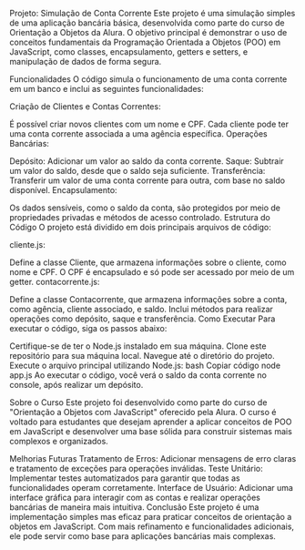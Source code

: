 Projeto: Simulação de Conta Corrente
Este projeto é uma simulação simples de uma aplicação bancária básica, desenvolvida como parte do curso de Orientação a Objetos da Alura. O objetivo principal é demonstrar o uso de conceitos fundamentais da Programação Orientada a Objetos (POO) em JavaScript, como classes, encapsulamento, getters e setters, e manipulação de dados de forma segura.

Funcionalidades
O código simula o funcionamento de uma conta corrente em um banco e inclui as seguintes funcionalidades:

Criação de Clientes e Contas Correntes:

É possível criar novos clientes com um nome e CPF.
Cada cliente pode ter uma conta corrente associada a uma agência específica.
Operações Bancárias:

Depósito: Adicionar um valor ao saldo da conta corrente.
Saque: Subtrair um valor do saldo, desde que o saldo seja suficiente.
Transferência: Transferir um valor de uma conta corrente para outra, com base no saldo disponível.
Encapsulamento:

Os dados sensíveis, como o saldo da conta, são protegidos por meio de propriedades privadas e métodos de acesso controlado.
Estrutura do Código
O projeto está dividido em dois principais arquivos de código:

cliente.js:

Define a classe Cliente, que armazena informações sobre o cliente, como nome e CPF.
O CPF é encapsulado e só pode ser acessado por meio de um getter.
contacorrente.js:

Define a classe Contacorrente, que armazena informações sobre a conta, como agência, cliente associado, e saldo.
Inclui métodos para realizar operações como depósito, saque e transferência.
Como Executar
Para executar o código, siga os passos abaixo:

Certifique-se de ter o Node.js instalado em sua máquina.
Clone este repositório para sua máquina local.
Navegue até o diretório do projeto.
Execute o arquivo principal utilizando Node.js:
bash
Copiar código
node app.js
Ao executar o código, você verá o saldo da conta corrente no console, após realizar um depósito.

Sobre o Curso
Este projeto foi desenvolvido como parte do curso de "Orientação a Objetos com JavaScript" oferecido pela Alura. O curso é voltado para estudantes que desejam aprender a aplicar conceitos de POO em JavaScript e desenvolver uma base sólida para construir sistemas mais complexos e organizados.

Melhorias Futuras
Tratamento de Erros: Adicionar mensagens de erro claras e tratamento de exceções para operações inválidas.
Teste Unitário: Implementar testes automatizados para garantir que todas as funcionalidades operam corretamente.
Interface de Usuário: Adicionar uma interface gráfica para interagir com as contas e realizar operações bancárias de maneira mais intuitiva.
Conclusão
Este projeto é uma implementação simples mas eficaz para praticar conceitos de orientação a objetos em JavaScript. Com mais refinamento e funcionalidades adicionais, ele pode servir como base para aplicações bancárias mais complexas.
